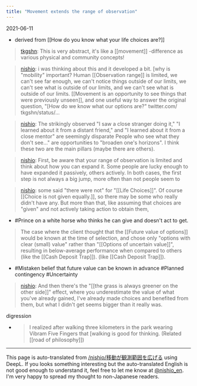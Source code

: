 ```yaml
---
title: "Movement extends the range of observation"
---
```


2021-06-11
- derived from  [[How do you know what your life choices are?]]

> [tkgshn](https://twitter.com/tkgshn/status/1390344021344587778): This is very abstract, it's like a [[movement]] -difference as various physical and community concepts!

> [nishio](https://twitter.com/nishio/status/1403330777878732801): i was thinking about this and it developed a bit. [why is "mobility" important? Human [[Observation range]] is limited, we can't see far enough, we can't notice things outside of our limits, we can't see what is outside of our limits, and we can't see what is outside of our limits. [[Movement is an opportunity to see things that were previously unseen]], and one useful way to answer the original question, "[How do we know what our options are?" twitter.com/ tkgshn/status/...

> [nishio](https://twitter.com/nishio/status/1403331710398341125): The strikingly observed "I saw a close stranger doing it," "I learned about it from a distant friend," and "I learned about it from a close mentor" are seemingly disparate People who see what they don't see..." are opportunities to "broaden one's horizons". I think these two are the main pillars (maybe there are others).

> [nishio](https://twitter.com/nishio/status/1403332801080954884): First, be aware that your range of observation is limited and think about how you can expand it. Some people are lucky enough to have expanded it passively, others actively.
> In both cases, the first step is not always a big jump, more often than not people seem to

> [nishio](https://twitter.com/nishio/status/1403336192217677829): some said "there were not" for "[[Life Choices]]". Of course [[Choice is not given equally.]], so there may be some who really didn't have any.
>  But more than that, like assuming that choices are "given" and not actively taking action to obtain them,
- #Prince on a white horse who thinks he can give and doesn't act to get.

> The case where the client thought that the [[Future value of options]] would be known at the time of selection, and chose only "options with clear (small) value" rather than "[[Options of uncertain value]]", resulting in below-average performance when compared to others (like the [[Cash Deposit Trap]]). (like [[Cash Deposit Trap]]).
- #Mistaken belief that future value can be known in advance #Planned contingency #Uncertainty

> [nishio](https://twitter.com/nishio/status/1403337807108599811): And then there's the "[[the grass is always greener on the other side]]" effect, where you underestimate the value of what you've already gained, I've already made choices and benefited from them, but what I didn't get seems bigger than it really was.

digression
- > I realized after walking three kilometers in the park wearing Vibram Five Fingers that [walking is good for thinking. (Related [[road of philosophy]])

---
This page is auto-translated from [/nishio/移動が観測範囲を広げる](https://scrapbox.io/nishio/移動が観測範囲を広げる) using DeepL. If you looks something interesting but the auto-translated English is not good enough to understand it, feel free to let me know at [@nishio_en](https://twitter.com/nishio_en). I'm very happy to spread my thought to non-Japanese readers.